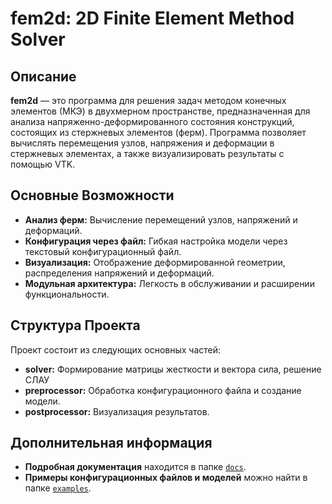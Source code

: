 # fem2d: 2D Finite Element Method Solver

## Описание

**fem2d** — это программа для решения задач методом конечных элементов (МКЭ) в двухмерном пространстве, предназначенная для анализа напряженно-деформированного состояния конструкций, состоящих из стержневых элементов (ферм). Программа позволяет вычислять перемещения узлов, напряжения и деформации в стержневых элементах, а также визуализировать результаты с помощью VTK.

## Основные Возможности

- **Анализ ферм:** Вычисление перемещений узлов, напряжений и деформаций.
- **Конфигурация через файл:** Гибкая настройка модели через текстовый конфигурационный файл.
- **Визуализация:** Отображение деформированной геометрии, распределения напряжений и деформаций.
- **Модульная архитектура:** Легкость в обслуживании и расширении функциональности.

## Структура Проекта

Проект состоит из следующих основных частей:
- **solver:** Формирование матрицы жесткости и вектора сила, решение СЛАУ
- **preprocessor:** Обработка конфигурационного файла и создание модели.
- **postprocessor:** Визуализация результатов.

## Дополнительная информация

- **Подробная документация** находится в папке [`docs`](docs).
- **Примеры конфигурационных файлов и моделей** можно найти в папке [`examples`](examples).
